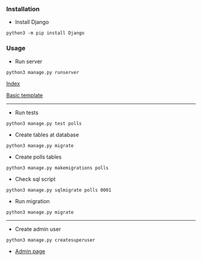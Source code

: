 ### Installation 

* Install Django
```
python3 -m pip install Django
```

### Usage

* Run server
```
python3 manage.py runserver
```
[Index](http://localhost:8000/)

[Basic template](http://localhost:8000/polls)

---

* Run tests
```
python3 manage.py test polls
```

* Create tables at database
```
python3 manage.py migrate
```

* Create polls tables
```
python3 manage.py makemigrations polls
```

* Check sql script
```
python3 manage.py sqlmigrate polls 0001
```

* Run migration
```
python3 manage.py migrate
```
---

* Create admin user
```
python3 manage.py createsuperuser
```

* [Admin page](http://localhost:8000/admin)